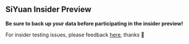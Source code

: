 ## SiYuan Insider Preview

**Be sure to back up your data before participating in the insider preview!** 

For insider testing issues, please feedback [here](https://github.com/siyuan-note/insider/issues), thanks 🙏

